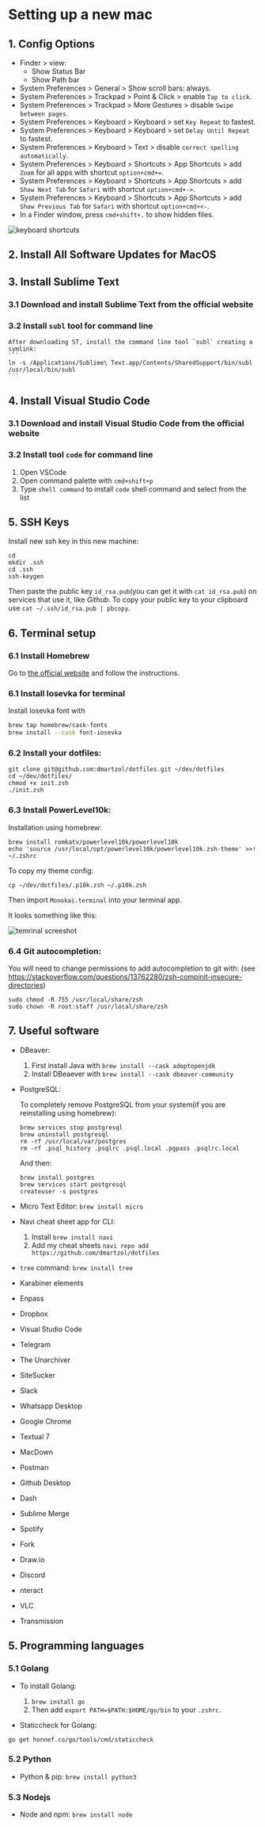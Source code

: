 # Setting up a new mac

## 1. Config Options

* Finder > view:
	- Show Status Bar
	- Show Path bar
* System Preferences > General > Show scroll bars: always.
* System Preferences > Trackpad > Point & Click > enable `Tap to click`.
* System Preferences > Trackpad > More Gestures > disable `Swipe between pages`.
* System Preferences > Keyboard > Keyboard > set `Key Repeat` to fastest.
* System Preferences > Keyboard > Keyboard > set `Delay Until Repeat` to fastest.
* System Preferences > Keyboard > Text > disable `correct spelling automatically`.
* System Preferences > Keyboard > Shortcuts > App Shortcuts > add `Zoom` for all apps with shortcut `option+cmd+=`.
* System Preferences > Keyboard > Shortcuts > App Shortcuts > add `Show Next Tab` for `Safari` with shortcut `option+cmd+->`.
* System Preferences > Keyboard > Shortcuts > App Shortcuts > add `Show Previous Tab` for `Safari` with shortcut `option+cmd+<-`.
* In a Finder window, press `cmd+shift+.` to show hidden files.

![keyboard shortcuts](https://github.com/dmartzol/dotfiles/blob/master/keyboard-shortcuts.png)

## 2. Install All Software Updates for MacOS

## 3. Install Sublime Text

### 3.1 Download and install Sublime Text from the official website

### 3.2 Install `subl` tool for command line

	After downloading ST, install the command line tool `subl` creating a symlink:
	```
	ln -s /Applications/Sublime\ Text.app/Contents/SharedSupport/bin/subl /usr/local/bin/subl
	```

## 4. Install Visual Studio Code

### 3.1 Download and install Visual Studio Code from the official website

### 3.2 Install tool `code` for command line

1. Open VSCode
2. Open command palette with `cmd+shift+p`
3. Type `shell command` to install `code` shell command and select from the list

## 5. SSH Keys

Install new ssh key in this new machine:

```
cd
mkdir .ssh
cd .ssh
ssh-keygen
```

Then paste the public key `id_rsa.pub`(you can get it with `cat id_rsa.pub`) on services that use it, like *Github*. To copy your public key to your clipboard use `cat ~/.ssh/id_rsa.pub | pbcopy`.

## 6. Terminal setup

### 6.1 Install Homebrew

Go to [the official website](https://brew.sh) and follow the instructions.

### 6.1 Install Iosevka for terminal

Install Iosevka font with

```sh
brew tap homebrew/cask-fonts
brew install --cask font-iosevka
```

### 6.2 Install your dotfiles:

```
git clone git@github.com:dmartzol/dotfiles.git ~/dev/dotfiles
cd ~/dev/dotfiles/
chmod +x init.zsh
./init.zsh
```

### 6.3 Install PowerLevel10k:

Installation using homebrew:

```
brew install romkatv/powerlevel10k/powerlevel10k
echo 'source /usr/local/opt/powerlevel10k/powerlevel10k.zsh-theme' >>! ~/.zshrc
```

To copy my theme config:
```
cp ~/dev/dotfiles/.p10k.zsh ~/.p10k.zsh
```

Then import `Monokai.terminal` into your terminal app.

It looks something like this:

![temrinal screeshot](https://github.com/dmartzol/dotfiles/blob/master/custom-monokai.png)

### 6.4 Git autocompletion:

You will need to change permissions to add autocompletion to git with:
(see https://stackoverflow.com/questions/13762280/zsh-compinit-insecure-directories)
```
sudo chmod -R 755 /usr/local/share/zsh
sudo chown -R root:staff /usr/local/share/zsh
```

## 7. Useful software

* DBeaver:
	1. First install Java with `brew install --cask adoptopenjdk`
	2. Install DBeaever with `brew install --cask dbeaver-community`

* PostgreSQL:

	To completely remove PostgreSQL from your system(if you are reinstalling using homebrew):
	
	```
	brew services stop postgresql
	brew uninstall postgresql
	rm -rf /usr/local/var/postgres
	rm -rf .psql_history .psqlrc .psql.local .pgpass .psqlrc.local
	```
	
	And then:
	
	```
	brew install postgres
	brew services start postgresql
	createuser -s postgres
	```

* Micro Text Editor: `brew install micro`
* Navi cheat sheet app for CLI:

	1. Install `brew install navi`
	2. Add my cheat sheets `navi repo add https://github.com/dmartzol/dotfiles`

* `tree` command: `brew install tree`
* Karabiner elements
* Enpass
* Dropbox
* Visual Studio Code
* Telegram
* The Unarchiver
* SiteSucker
* Slack
* Whatsapp Desktop
* Google Chrome
* Textual 7
* MacDown
* Postman
* Github Desktop
* Dash
* Sublime Merge
* Spotify
* Fork
* Draw.io
* Discord
* nteract
* VLC
* Transmission

## 5. Programming languages

### 5.1 Golang

* To install Golang:

	1. `brew install go`
	2. Then add `export PATH=$PATH:$HOME/go/bin` to your `.zshrc`.

* Staticcheck for Golang:

`go get honnef.co/go/tools/cmd/staticcheck `


### 5.2 Python

* Python & pip: `brew install python3`

### 5.3 Nodejs

* Node and npm: `brew install node`
